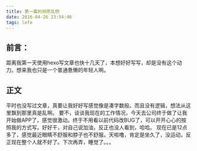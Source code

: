 ```yaml
---
title: 第一篇的胡思乱想
date: 2016-04-26 23:54:46
tags: lefe
---
```

## 前言：
距离我第一天使用hexo写文章也快十几天了，本想好好写写，却是没有这个动力。想来我也只是一个普通惫懒的年轻人啊。
## 正文
平时也没写过文章，真要让我好好写感觉像是凑字数般。而且没有逻辑，想法从这里飘到那里真是乱啊。<!--more-->
要不，谈谈我现在的工作情况，今天去公司终于做了让我开始做APP了，感觉很激动。终于不用看以前代码改BUG了，可以开开心心的按照我的方式写。好好干，对自己说加油，反正也没人看到，哈哈。
现在已是12点多了，感觉最近眼睛不舒服和脖子也不舒服。天啦噜，肯定是坐久了，没运动，反正现在整个人就不好了。下次再弄，睡觉了。。。